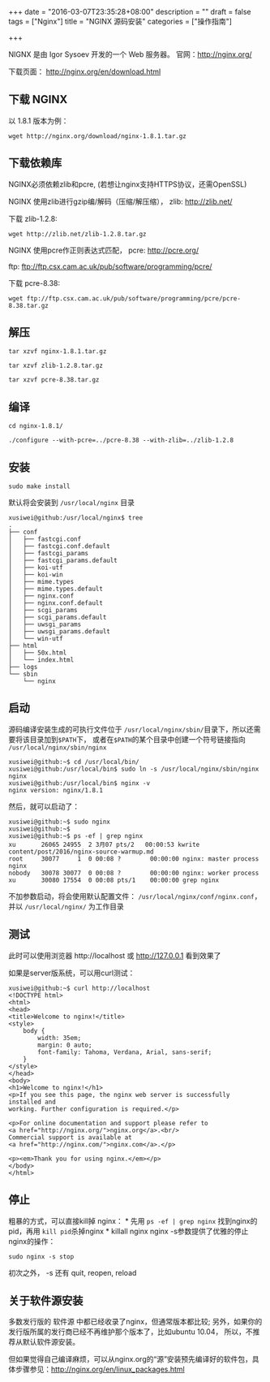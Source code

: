 +++
date = "2016-03-07T23:35:28+08:00"
description = ""
draft = false
tags = ["Nginx"]
title = "NGINX 源码安装"
categories = ["操作指南"]

+++

NIGNX 是由 Igor Sysoev 开发的一个 Web 服务器。
官网：http://nginx.org/


下载页面： http://nginx.org/en/download.html


## 下载 NGINX

以 1.8.1 版本为例：

```
wget http://nginx.org/download/nginx-1.8.1.tar.gz
```


## 下载依赖库

NGINX必须依赖zlib和pcre, (若想让nginx支持HTTPS协议，还需OpenSSL)

NGINX 使用zlib进行gzip编/解码（压缩/解压缩）， zlib: http://zlib.net/

下载 zlib-1.2.8:

```
wget http://zlib.net/zlib-1.2.8.tar.gz
```


NGINX 使用pcre作正则表达式匹配， pcre: http://pcre.org/

ftp: ftp://ftp.csx.cam.ac.uk/pub/software/programming/pcre/

下载 pcre-8.38:

```
wget ftp://ftp.csx.cam.ac.uk/pub/software/programming/pcre/pcre-8.38.tar.gz
```


## 解压

```
tar xzvf nginx-1.8.1.tar.gz

tar xzvf zlib-1.2.8.tar.gz

tar xzvf pcre-8.38.tar.gz
```


## 编译

```
cd nginx-1.8.1/

./configure --with-pcre=../pcre-8.38 --with-zlib=../zlib-1.2.8
```

## 安装

```
sudo make install
```

<!--more-->

默认将会安装到 `/usr/local/nginx` 目录
```
xusiwei@github:/usr/local/nginx$ tree
.
├── conf
│   ├── fastcgi.conf
│   ├── fastcgi.conf.default
│   ├── fastcgi_params
│   ├── fastcgi_params.default
│   ├── koi-utf
│   ├── koi-win
│   ├── mime.types
│   ├── mime.types.default
│   ├── nginx.conf
│   ├── nginx.conf.default
│   ├── scgi_params
│   ├── scgi_params.default
│   ├── uwsgi_params
│   ├── uwsgi_params.default
│   └── win-utf
├── html
│   ├── 50x.html
│   └── index.html
├── logs
└── sbin
    └── nginx
```

## 启动

源码编译安装生成的可执行文件位于 `/usr/local/nginx/sbin/`目录下，所以还需要将该目录加到`$PATH`下，
或者在`$PATH`的某个目录中创建一个符号链接指向 `/usr/local/nginx/sbin/nginx`

```
xusiwei@github:~$ cd /usr/local/bin/
xusiwei@github:/usr/local/bin$ sudo ln -s /usr/local/nginx/sbin/nginx nginx
xusiwei@github:/usr/local/bin$ nginx -v
nginx version: nginx/1.8.1
```

然后，就可以启动了：
```
xusiwei@github:~$ sudo nginx
xusiwei@github:~$
xusiwei@github:~$ ps -ef | grep nginx
xu       26065 24955  2 3月07 pts/2   00:00:53 kwrite content/post/2016/nginx-source-warmup.md
root     30077     1  0 00:08 ?        00:00:00 nginx: master process nginx
nobody   30078 30077  0 00:08 ?        00:00:00 nginx: worker process
xu       30080 17554  0 00:08 pts/1    00:00:00 grep nginx
```
不加参数启动，将会使用默认配置文件： `/usr/local/nginx/conf/nginx.conf`，并以 `/usr/local/nginx/` 为工作目录


## 测试

此时可以使用浏览器 http://localhost 或 http://127.0.0.1 看到效果了

如果是server版系统，可以用curl测试：
```
xusiwei@github:~$ curl http://localhost
<!DOCTYPE html>
<html>
<head>
<title>Welcome to nginx!</title>
<style>
    body {
        width: 35em;
        margin: 0 auto;
        font-family: Tahoma, Verdana, Arial, sans-serif;
    }
</style>
</head>
<body>
<h1>Welcome to nginx!</h1>
<p>If you see this page, the nginx web server is successfully installed and
working. Further configuration is required.</p>

<p>For online documentation and support please refer to
<a href="http://nginx.org/">nginx.org</a>.<br/>
Commercial support is available at
<a href="http://nginx.com/">nginx.com</a>.</p>

<p><em>Thank you for using nginx.</em></p>
</body>
</html>
```


## 停止

粗暴的方式，可以直接kill掉 nginx：
	* 先用 `ps -ef | grep nginx` 找到nginx的pid，再用 `kill pid`杀掉nginx
	* killall nginx
nginx -s参数提供了优雅的停止nginx的操作：
```
sudo nginx -s stop
```
初次之外， -s 还有 quit, reopen, reload


## 关于软件源安装

多数发行版的 软件源 中都已经收录了nginx，但通常版本都比较;
另外，如果你的发行版所属的发行商已经不再维护那个版本了，比如ubuntu 10.04，
所以，不推荐从默认软件源安装。

但如果觉得自己编译麻烦，可以从nginx.org的“源”安装预先编译好的软件包，具体步骤参见：http://nginx.org/en/linux_packages.html
